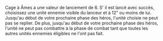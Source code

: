 Cage à Âmes a une valeur de lancement de 6. S' il  est lancé avec succès, choisissez une unité ennemie visible du lanceur et à 12" ou moins de lui. Jusqu'au début de votre prochaine phase des héros, l'unité choisie ne peut pas se replier. De plus, jusqu'au début de votre prochaine phase des héros, l'unité ne peut pas combattre à la phase de combat tant que toutes les autres unités ennemies éligibles ne l'ont pas fait. 